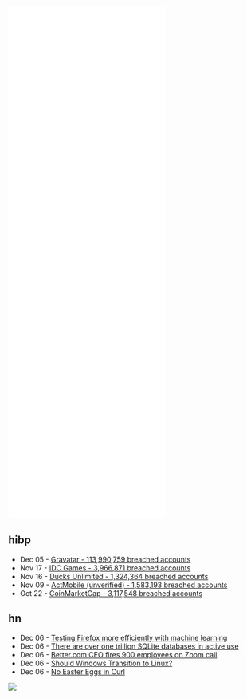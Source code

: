![Metrics](https://raw.githubusercontent.com/phixion/phixion/master/metrics.svg)

## hibp

<!--
for https://github.com/phixion/phixion/blob/main/.github/workflows/feeds.yml
-->
<!--START_SECTION:haveibeenpwnd-->
- Dec 05 - [Gravatar - 113,990,759 breached accounts](https://haveibeenpwned.com/PwnedWebsites#Gravatar)
- Nov 17 - [IDC Games - 3,966,871 breached accounts](https://haveibeenpwned.com/PwnedWebsites#IDCGames)
- Nov 16 - [Ducks Unlimited - 1,324,364 breached accounts](https://haveibeenpwned.com/PwnedWebsites#DucksUnlimited)
- Nov 09 - [ActMobile (unverified) - 1,583,193 breached accounts](https://haveibeenpwned.com/PwnedWebsites#ActMobile)
- Oct 22 - [CoinMarketCap - 3,117,548 breached accounts](https://haveibeenpwned.com/PwnedWebsites#CoinMarketCap)
<!--END_SECTION:haveibeenpwnd-->

## hn

<!--
for https://github.com/phixion/phixion/blob/main/.github/workflows/feeds.yml
-->
<!--START_SECTION:hn-->
- Dec 06 - [Testing Firefox more efficiently with machine learning](https://hacks.mozilla.org/2020/07/testing-firefox-more-efficiently-with-machine-learning/)
- Dec 06 - [There are over one trillion SQLite databases in active use](https://www.sqlite.org/mostdeployed.html)
- Dec 06 - [Better.com CEO fires 900 employees on Zoom call](https://maggrand.com/new-york-ceo-fires-900-employees-on-zoom-call-video/)
- Dec 06 - [Should Windows Transition to Linux?](https://www.lifeintech.com/2021/12/02/windows-linux/)
- Dec 06 - [No Easter Eggs in Curl](https://daniel.haxx.se/blog/2021/12/06/no-easter-eggs-in-curl/)
<!--END_SECTION:hn-->

<!--
for https://yhype.me
-->
![](https://hit.yhype.me/github/profile?user_id=13013670)
